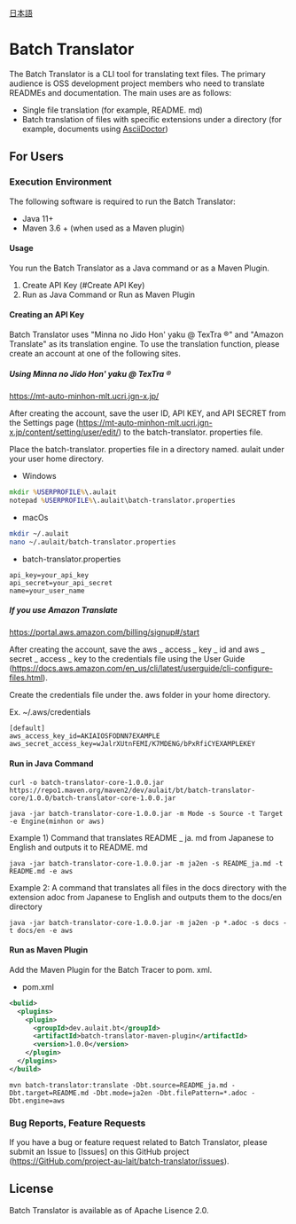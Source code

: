 [日本語](README_ja.md)

# Batch Translator

The Batch Translator is a CLI tool for translating text files.
The primary audience is OSS development project members who need to translate READMEs and documentation.
The main uses are as follows:

- Single file translation (for example, README. md)
- Batch translation of files with specific extensions under a directory (for example, documents using [AsciiDoctor](https://AsciiDoctor.org/))

## For Users

### Execution Environment

The following software is required to run the Batch Translator:

- Java 11+
- Maven 3.6 + (when used as a Maven plugin)

#### Usage

You run the Batch Translator as a Java command or as a Maven Plugin.

1.  Create API Key (#Create API Key)
1.  Run as Java Command or Run as Maven Plugin

#### Creating an API Key

Batch Translator uses "Minna no Jido Hon' yaku @ TexTra ®" and "Amazon Translate" as its translation engine. To use the translation function, please create an account at one of the following sites.

##### Using Minna no Jido Hon' yaku @ TexTra ®

https://mt-auto-minhon-mlt.ucri.jgn-x.jp/

After creating the account, save the user ID, API KEY, and API SECRET from the Settings page (https://mt-auto-minhon-mlt.ucri.jgn-x.jp/content/setting/user/edit/) to the batch-translator. properties file.

Place the batch-translator. properties file in a directory named. aulait under your user home directory.

- Windows

```bat
mkdir %USERPROFILE%\.aulait
notepad %USERPROFILE%\.aulait\batch-translator.properties
```

- macOs

```sh
mkdir ~/.aulait
nano ~/.aulait/batch-translator.properties
```

- batch-translator.properties

```properties
api_key=your_api_key
api_secret=your_api_secret
name=your_user_name
```

##### If you use Amazon Translate

https://portal.aws.amazon.com/billing/signup#/start

After creating the account, save the aws _ access _ key _ id and aws _ secret _ access _ key to the credentials file using the User Guide (https://docs.aws.amazon.com/en_us/cli/latest/userguide/cli-configure-files.html).

Create the credentials file under the. aws folder in your home directory.

Ex. ~/.aws/credentials
```properties
[default]
aws_access_key_id=AKIAIOSFODNN7EXAMPLE
aws_secret_access_key=wJalrXUtnFEMI/K7MDENG/bPxRfiCYEXAMPLEKEY
```

#### Run in Java Command

```
curl -o batch-translator-core-1.0.0.jar https://repo1.maven.org/maven2/dev/aulait/bt/batch-translator-core/1.0.0/batch-translator-core-1.0.0.jar

java -jar batch-translator-core-1.0.0.jar -m Mode -s Source -t Target -e Engine(minhon or aws)
```

Example 1) Command that translates README _ ja. md from Japanese to English and outputs it to README. md

```
java -jar batch-translator-core-1.0.0.jar -m ja2en -s README_ja.md -t README.md -e aws
```

Example 2: A command that translates all files in the docs directory with the extension adoc from Japanese to English and outputs them to the docs/en directory

```
java -jar batch-translator-core-1.0.0.jar -m ja2en -p *.adoc -s docs -t docs/en -e aws
```

#### Run as Maven Plugin

Add the Maven Plugin for the Batch Tracer to pom. xml.

- pom.xml

```xml
<bulid>
  <plugins>
    <plugin>
      <groupId>dev.aulait.bt</groupId>
      <artifactId>batch-translator-maven-plugin</artifactId>
      <version>1.0.0</version>
    </plugin>
  </plugins>
</build>
```

```
mvn batch-translator:translate -Dbt.source=README_ja.md -Dbt.target=README.md -Dbt.mode=ja2en -Dbt.filePattern=*.adoc -Dbt.engine=aws
```

### Bug Reports, Feature Requests

If you have a bug or feature request related to Batch Translator, please submit an Issue to [Issues] on this GitHub project (https://GitHub.com/project-au-lait/batch-translator/issues).

## License

Batch Translator is available as of Apache Lisence 2.0.